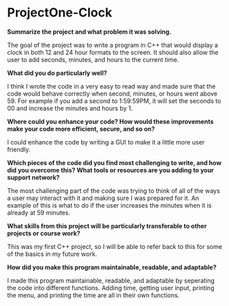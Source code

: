 # ProjectOne-Clock

**Summarize the project and what problem it was solving.**

The goal of the project was to write a program in C++ that would display a clock in both 12 and 24 hour formats to the screen. It should also allow the user to add seconds, minutes, and hours to the current time.

**What did you do particularly well?**

I think I wrote the code in a very easy to read way and made sure that the code would behave correctly when second, minutes, or hours went above 59. For example if you add a second to 1:59:59PM, it will set the seconds to 00 and increase the minutes and hours by 1.

**Where could you enhance your code? How would these improvements make your code more efficient, secure, and so on?**

I could enhance the code by writing a GUI to make it a little more user friendly. 

**Which pieces of the code did you find most challenging to write, and how did you overcome this? What tools or resources are you adding to your support network?**

The most challenging part of the code was trying to think of all of the ways a user may interact with it and making sure I was prepared for it. An example of this is what to do if the user increases the minutes when it is already at 59 minutes.

**What skills from this project will be particularly transferable to other projects or course work?**

This was my first C++ project, so I will be able to refer back to this for some of the basics in my future work.

**How did you make this program maintainable, readable, and adaptable?**

I made this program maintainable, readable, and adaptable by seperating the code into different functions. Adding time, getting user input, printing the menu, and printing the time are all in their own functions.